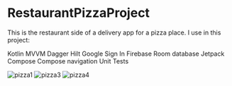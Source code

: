 # RestaurantPizzaProject

This is the restaurant side of a delivery app for a pizza place. I use in this project:

Kotlin
MVVM
Dagger Hilt
Google Sign In
Firebase
Room database
Jetpack Compose
Compose navigation
Unit Tests

![pizza1](https://user-images.githubusercontent.com/69762054/130167653-e6ce4d9c-b60a-4cda-b3b5-18d478f0eae9.gif)
![pizza3](https://user-images.githubusercontent.com/69762054/130167656-074bf5f9-2d2a-4f2f-a8ac-9cddb1308516.gif)
![pizza4](https://user-images.githubusercontent.com/69762054/130167657-07583d26-be48-43a5-870c-e9874e00d214.gif)
